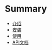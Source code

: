 # Summary

* [介绍](./README.md)
* [安装](./part1/INSTALLATION.md)
* [使用](./part1/USE.md)
* [API文档](./part1/API.md)

